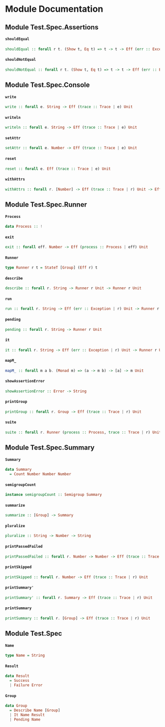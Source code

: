 # Module Documentation

## Module Test.Spec.Assertions

#### `shouldEqual`

``` purescript
shouldEqual :: forall r t. (Show t, Eq t) => t -> t -> Eff (err :: Exception | r) Unit
```


#### `shouldNotEqual`

``` purescript
shouldNotEqual :: forall r t. (Show t, Eq t) => t -> t -> Eff (err :: Exception | r) Unit
```



## Module Test.Spec.Console

#### `write`

``` purescript
write :: forall e. String -> Eff (trace :: Trace | e) Unit
```


#### `writeln`

``` purescript
writeln :: forall e. String -> Eff (trace :: Trace | e) Unit
```


#### `setAttr`

``` purescript
setAttr :: forall e. Number -> Eff (trace :: Trace | e) Unit
```


#### `reset`

``` purescript
reset :: forall e. Eff (trace :: Trace | e) Unit
```


#### `withAttrs`

``` purescript
withAttrs :: forall r. [Number] -> Eff (trace :: Trace | r) Unit -> Eff (trace :: Trace | r) Unit
```



## Module Test.Spec.Runner

#### `Process`

``` purescript
data Process :: !
```


#### `exit`

``` purescript
exit :: forall eff. Number -> Eff (process :: Process | eff) Unit
```


#### `Runner`

``` purescript
type Runner r t = StateT [Group] (Eff r) t
```


#### `describe`

``` purescript
describe :: forall r. String -> Runner r Unit -> Runner r Unit
```


#### `run`

``` purescript
run :: forall r. String -> Eff (err :: Exception | r) Unit -> Runner r Group
```


#### `pending`

``` purescript
pending :: forall r. String -> Runner r Unit
```


#### `it`

``` purescript
it :: forall r. String -> Eff (err :: Exception | r) Unit -> Runner r Unit
```


#### `mapM_`

``` purescript
mapM_ :: forall m a b. (Monad m) => (a -> m b) -> [a] -> m Unit
```


#### `showAssertionError`

``` purescript
showAssertionError :: Error -> String
```


#### `printGroup`

``` purescript
printGroup :: forall r. Group -> Eff (trace :: Trace | r) Unit
```


#### `suite`

``` purescript
suite :: forall r. Runner (process :: Process, trace :: Trace | r) Unit -> Eff (process :: Process, trace :: Trace | r) Unit
```



## Module Test.Spec.Summary

#### `Summary`

``` purescript
data Summary
  = Count Number Number Number
```


#### `semigroupCount`

``` purescript
instance semigroupCount :: Semigroup Summary
```


#### `summarize`

``` purescript
summarize :: [Group] -> Summary
```


#### `pluralize`

``` purescript
pluralize :: String -> Number -> String
```


#### `printPassedFailed`

``` purescript
printPassedFailed :: forall r. Number -> Number -> Eff (trace :: Trace | r) Unit
```


#### `printSkipped`

``` purescript
printSkipped :: forall r. Number -> Eff (trace :: Trace | r) Unit
```


#### `printSummary'`

``` purescript
printSummary' :: forall r. Summary -> Eff (trace :: Trace | r) Unit
```


#### `printSummary`

``` purescript
printSummary :: forall r. [Group] -> Eff (trace :: Trace | r) Unit
```



## Module Test.Spec

#### `Name`

``` purescript
type Name = String
```


#### `Result`

``` purescript
data Result
  = Success 
  | Failure Error
```


#### `Group`

``` purescript
data Group
  = Describe Name [Group]
  | It Name Result
  | Pending Name
```




